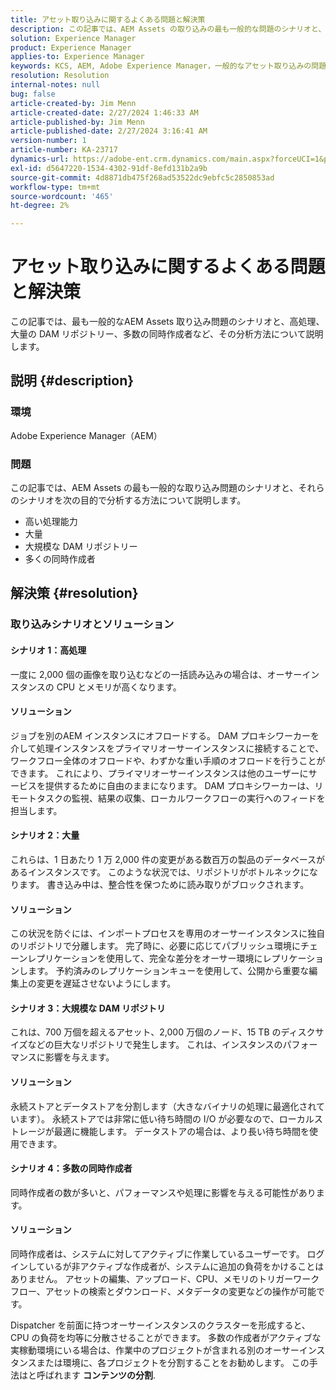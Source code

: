 ```yaml
---
title: アセット取り込みに関するよくある問題と解決策
description: この記事では、AEM Assets の取り込みの最も一般的な問題のシナリオと、その分析方法について説明します。
solution: Experience Manager
product: Experience Manager
applies-to: Experience Manager
keywords: KCS, AEM, Adobe Experience Manager，一般的なアセット取り込みの問題，ソリューション，トラブルシューティング，コンテンツのパーティション化，高処理，大量，大規模な DAM リポジトリ，多数の同時作成者
resolution: Resolution
internal-notes: null
bug: false
article-created-by: Jim Menn
article-created-date: 2/27/2024 1:46:33 AM
article-published-by: Jim Menn
article-published-date: 2/27/2024 3:16:41 AM
version-number: 1
article-number: KA-23717
dynamics-url: https://adobe-ent.crm.dynamics.com/main.aspx?forceUCI=1&pagetype=entityrecord&etn=knowledgearticle&id=d7ee0108-12d5-ee11-9079-6045bd006268
exl-id: d5647220-1534-4302-91df-8efd131b2a9b
source-git-commit: 4d8871db475f268ad53522dc9ebfc5c2850853ad
workflow-type: tm+mt
source-wordcount: '465'
ht-degree: 2%

---
```


# アセット取り込みに関するよくある問題と解決策


この記事では、最も一般的なAEM Assets 取り込み問題のシナリオと、高処理、大量の DAM リポジトリー、多数の同時作成者など、その分析方法について説明します。

## 説明 {#description}


### 環境

Adobe Experience Manager（AEM）

### 問題

この記事では、AEM Assets の最も一般的な取り込み問題のシナリオと、それらのシナリオを次の目的で分析する方法について説明します。

- 高い処理能力
- 大量
- 大規模な DAM リポジトリー
- 多くの同時作成者



## 解決策 {#resolution}


### 取り込みシナリオとソリューション

#### シナリオ 1：高処理

一度に 2,000 個の画像を取り込むなどの一括読み込みの場合は、オーサーインスタンスの CPU とメモリが高くなります。

#### ソリューション

ジョブを別のAEM インスタンスにオフロードする。 DAM プロキシワーカーを介して処理インスタンスをプライマリオーサーインスタンスに接続することで、ワークフロー全体のオフロードや、わずかな重い手順のオフロードを行うことができます。 これにより、プライマリオーサーインスタンスは他のユーザーにサービスを提供するために自由のままになります。 DAM プロキシワーカーは、リモートタスクの監視、結果の収集、ローカルワークフローの実行へのフィードを担当します。

#### シナリオ 2：大量&#x200B;

これらは、1 日あたり 1 万 2,000 件の変更がある数百万の製品のデータベースがあるインスタンスです。 このような状況では、リポジトリがボトルネックになります。 書き込み中は、整合性を保つために読み取りがブロックされます。

#### ソリューション

この状況を防ぐには、インポートプロセスを専用のオーサーインスタンスに独自のリポジトリで分離します。 完了時に、必要に応じてパブリッシュ環境にチェーンレプリケーションを使用して、完全な差分をオーサー環境にレプリケーションします。 予約済みのレプリケーションキューを使用して、公開から重要な編集上の変更を遅延させないようにします。

#### シナリオ 3：大規模な DAM リポジトリ

これは、700 万個を超えるアセット、2,000 万個のノード、15 TB のディスクサイズなどの巨大なリポジトリで発生します。 これは、インスタンスのパフォーマンスに影響を与えます。

#### ソリューション

永続ストアとデータストアを分割します（大きなバイナリの処理に最適化されています）。 永続ストアでは非常に低い待ち時間の I/O が必要なので、ローカルストレージが最適に機能します。 データストアの場合は、より長い待ち時間を使用できます。

#### シナリオ 4：多数の同時作成者

同時作成者の数が多いと、パフォーマンスや処理に影響を与える可能性があります。

#### ソリューション

同時作成者は、システムに対してアクティブに作業しているユーザーです。 ログインしているが非アクティブな作成者が、システムに追加の負荷をかけることはありません。 アセットの編集、アップロード、CPU、メモリのトリガーワークフロー、アセットの検索とダウンロード、メタデータの変更などの操作が可能です。

Dispatcher を前面に持つオーサーインスタンスのクラスターを形成すると、CPU の負荷を均等に分散させることができます。 多数の作成者がアクティブな実稼動環境にいる場合は、作業中のプロジェクトが含まれる別のオーサーインスタンスまたは環境に、各プロジェクトを分割することをお勧めします。 この手法はと呼ばれます <b>コンテンツの分割</b>.
